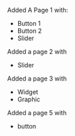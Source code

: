 Added A Page 1 with:
* Button 1
* Button 2
* Slider
 
Added a page 2 with
* Slider

Added a page 3 with
* Widget
* Graphic

Added a page 5 with
* button